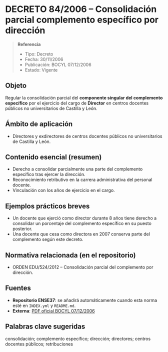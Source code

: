 # DECRETO 84/2006 – Consolidación parcial complemento específico por dirección

> **Referencia**
> - Tipo: Decreto  
> - Fecha: 30/11/2006  
> - Publicación: BOCYL 07/12/2006  
> - Estado: Vigente  

## Objeto
Regular la consolidación parcial del **componente singular del complemento específico** por el ejercicio del cargo de **Director** en centros docentes públicos no universitarios de Castilla y León.

## Ámbito de aplicación
- Directores y exdirectores de centros docentes públicos no universitarios de Castilla y León.

## Contenido esencial (resumen)
- Derecho a consolidar parcialmente una parte del complemento específico tras ejercer la dirección.  
- Reconocimiento retributivo en la carrera administrativa del personal docente.  
- Vinculación con los años de ejercicio en el cargo.  

## Ejemplos prácticos breves
- Un docente que ejerció como director durante 8 años tiene derecho a consolidar un porcentaje del complemento específico en su puesto posterior.  
- Una docente que cesa como directora en 2007 conserva parte del complemento según este decreto.  

## Normativa relacionada (en el repositorio)
- ORDEN EDU/524/2012 – Consolidación parcial del complemento por dirección.  

## Fuentes
- **Repositorio ENSE37**: se añadirá automáticamente cuando esta norma esté en `INDEX.yml` y `README.md`.  
- **Externa**: [PDF oficial BOCYL 07/12/2006](https://www.educa.jcyl.es/es/informacion/normativa-educacion/educacion-universitaria-1e800/profesorado-personal-centros-docentes-inspeccion-educativa/decreto-84-2006-30-noviembre-regula-consolidacion-parcial-c.ficheros/1772476-Decreto%2084-2006%2Cde%2030%20de%20noviembre.pdf)  

## Palabras clave sugeridas
consolidación; complemento específico; dirección; directores; centros docentes públicos; retribuciones

